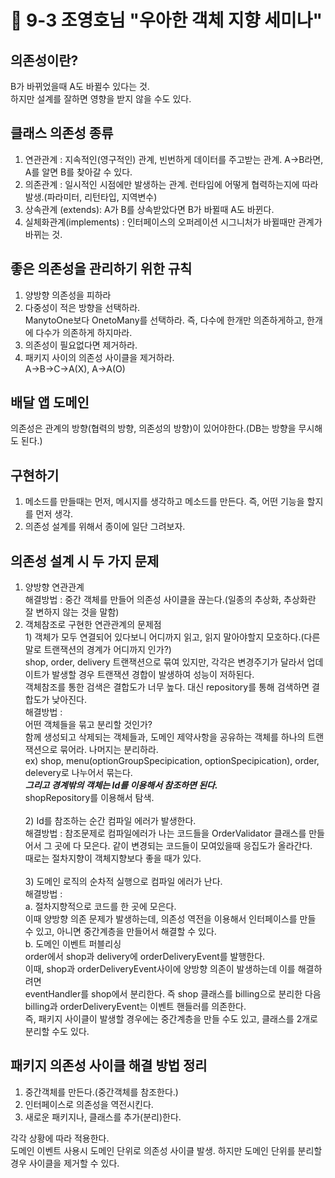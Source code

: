 # 🔸 9-3 조영호님 "우아한 객체 지향 세미나"

## 의존성이란?

B가 바뀌었을때 A도 바뀔수 있다는 것.\
하지만 설계를 잘하면 영향을 받지 않을 수도 있다.

## 클래스 의존성 종류

1. 연관관계 : 지속적인(영구적인) 관계, 빈번하게 데이터를 주고받는 관계. A->B라면, A를 알면 B를 찾아갈 수 있다.
2. 의존관계 : 일시적인 시점에만 발생하는 관계. 런타임에 어떻게 협력하는지에 따라 발생.(파라미터, 리턴타입, 지역변수)
3. 상속관계 (extends): A가 B를 상속받았다면 B가 바뀔때 A도 바뀐다.
4. 실체화관계(implements) : 인터페이스의 오퍼레이션 시그니처가 바뀔때만 관계가 바뀌는 것.&#x20;

## 좋은 의존성을 관리하기 위한 규칙

1. 양방향 의존성을 피하라
2. 다중성이 적은 방향을 선택하라.\
   ManytoOne보다 OnetoMany를 선택하라. 즉, 다수에 한개만 의존하게하고, 한개에 다수가 의존하게 하지마라.
3. 의존성이 필요없다면 제거하라.
4. 패키지 사이의 의존성 사이클을 제거하라.\
   A->B->C->A(X),  A->A(O)

## 배달 앱 도메인

의존성은 관계의 방향(협력의 방향, 의존성의 방향)이 있어야한다.(DB는 방향을 무시해도 된다.)

## 구현하기

1. 메소드를 만들때는 먼저, 메시지를 생각하고 메소드를 만든다. 즉, 어떤 기능을 할지를 먼저 생각.
2. 의존성 설계를 위해서 종이에 일단 그려보자.

## 의존성 설계 시 두 가지 문제&#x20;

1. 양방향 연관관계\
   해결방법 : 중간 객체를 만들어 의존성 사이클을 끊는다.(일종의 추상화, 추상화란 잘 변하지 않는 것을 말함)&#x20;
2. 객체참조로 구현한 연관관계의 문제점\
   1\) 객체가 모두 연결되어 있다보니 어디까지 읽고, 읽지 말아야할지 모호하다.(다른말로 트랜잭션의 경계가 어디까지 인가?)\
   shop, order, delivery 트랜잭션으로 묶여 있지만, 각각은 변경주기가 달라서 업데이트가 발생할 경우 트랜잭션 경합이 발생하여 성능이 저하된다.\
   객체참조를 통한 검색은 결합도가 너무 높다. 대신 repository를 통해 검색하면 결합도가 낮아진다.\
   해결방법 :\
   어떤 객체들을 묶고 분리할 것인가? \
   함께 생성되고 삭제되는 객체들과, 도메인 제약사항을 공유하는 객체를 하나의 트랜잭션으로 묶어라. 나머지는 분리하라.\
   ex) shop, menu(optionGroupSpecipication, optionSpecipication), order, delevery로 나누어서 묶는다.\
   _**그리고 경계밖의 객체는 Id를 이용해서 참조하면 된다.**_\
   shopRepository를 이용해서 탐색.\
   \
   2\) Id를 참조하는 순간 컴파일 에러가 발생한다.\
   해결방법 : 참조문제로 컴파일에러가 나는 코드들을 OrderValidator 클래스를 만들어서 그 곳에 다 모은다. 같이 변경되는 코드들이 모여있을때 응집도가 올라간다.\
   때로는 절차지향이 객체지향보다 좋을 때가 있다.\
   \
   3\) 도메인 로직의 순차적 실행으로 컴파일 에러가 난다.\
   해결방법 :\
   a. 절차지향적으로 코드를 한 곳에 모은다.\
   이때 양방향 의존 문제가 발생하는데, 의존성 역전을 이용해서 인터페이스를 만들 수 있고, 아니면 중간계층을 만들어서 해결할 수 있다.\
   b. 도메인 이벤트 퍼블리싱\
   order에서 shop과 delivery에 orderDeliveryEvent를 발행한다.\
   이때, shop과 orderDeliveryEvent사이에 양방향 의존이 발생하는데 이를 해결하려면\
   eventHandler를 shop에서 분리한다. 즉 shop 클래스를 billing으로 분리한 다음  billing과 orderDeliveryEvent는 이벤트 핸들러를 의존한다.\
   즉, 패키지 사이클이 발생할 경우에는 중간계층을 만들 수도 있고, 클래스를 2개로 분리할 수도 있다.

## 패키지 의존성 사이클 해결 방법 정리

1. 중간객체를 만든다.(중간객체를 참조한다.)
2. 인터페이스로 의존성을 역전시킨다.
3. 새로운 패키지나, 클래스를 추가(분리)한다.

각각 상황에 따라 적용한다.\
도메인 이벤트 사용시 도메인 단위로 의존성 사이클 발생. 하지만 도메인 단위를 분리할 경우 사이클을 제거할 수 있다.&#x20;

